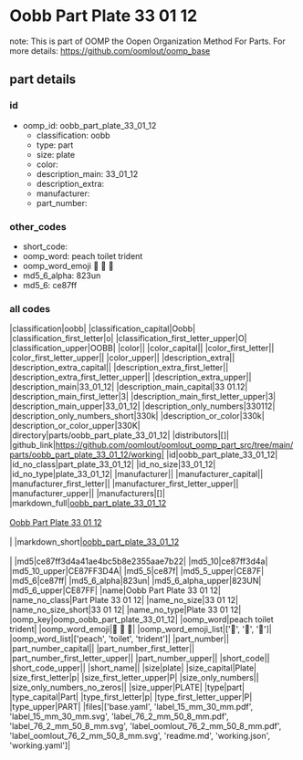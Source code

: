 # Oobb Part Plate 33 01 12  

note: This is part of OOMP the Oopen Organization Method For Parts. For more details: https://github.com/oomlout/oomp_base

##  part details





### id
* oomp_id: oobb_part_plate_33_01_12
  * classification: oobb
  * type: part
  * size: plate
  * color: 
  * description_main: 33_01_12
  * description_extra: 
  * manufacturer: 
  * part_number: 

### other_codes
* short_code: 
* oomp_word: peach toilet trident
* oomp_word_emoji :peach: :toilet: :trident:
* md5_6_alpha: 823un
* md5_6: ce87ff

### all codes 
|classification|oobb|
|classification_capital|Oobb|
|classification_first_letter|o|
|classification_first_letter_upper|O|
|classification_upper|OOBB|
|color||
|color_capital||
|color_first_letter||
|color_first_letter_upper||
|color_upper||
|description_extra||
|description_extra_capital||
|description_extra_first_letter||
|description_extra_first_letter_upper||
|description_extra_upper||
|description_main|33_01_12|
|description_main_capital|33 01.12|
|description_main_first_letter|3|
|description_main_first_letter_upper|3|
|description_main_upper|33_01_12|
|description_only_numbers|330112|
|description_only_numbers_short|330k|
|description_or_color|330k|
|description_or_color_upper|330K|
|directory|parts/oobb_part_plate_33_01_12|
|distributors|[]|
|github_link|https://github.com/oomlout/oomlout_oomp_part_src/tree/main/parts/oobb_part_plate_33_01_12/working|
|id|oobb_part_plate_33_01_12|
|id_no_class|part_plate_33_01_12|
|id_no_size|33_01_12|
|id_no_type|plate_33_01_12|
|manufacturer||
|manufacturer_capital||
|manufacturer_first_letter||
|manufacturer_first_letter_upper||
|manufacturer_upper||
|manufacturers|[]|
|markdown_full|[oobb_part_plate_33_01_12](https://github.com/oomlout/oomlout_oomp_part_src/tree/main/parts/oobb_part_plate_33_01_12/working)<br>[](https://github.com/oomlout/oomlout_oomp_part_src/tree/main/parts/oobb_part_plate_33_01_12/working)<br>[Oobb Part Plate 33 01 12](https://github.com/oomlout/oomlout_oomp_part_src/tree/main/parts/oobb_part_plate_33_01_12/working)<br><br>|
|markdown_short|[oobb_part_plate_33_01_12](https://github.com/oomlout/oomlout_oomp_part_src/tree/main/parts/oobb_part_plate_33_01_12/working)<br><br>|
|md5|ce87ff3d4a41ae4bc5b8e2355aae7b22|
|md5_10|ce87ff3d4a|
|md5_10_upper|CE87FF3D4A|
|md5_5|ce87f|
|md5_5_upper|CE87F|
|md5_6|ce87ff|
|md5_6_alpha|823un|
|md5_6_alpha_upper|823UN|
|md5_6_upper|CE87FF|
|name|Oobb Part Plate 33 01 12|
|name_no_class|Part Plate 33 01 12|
|name_no_size|33 01 12|
|name_no_size_short|33 01 12|
|name_no_type|Plate 33 01 12|
|oomp_key|oomp_oobb_part_plate_33_01_12|
|oomp_word|peach toilet trident|
|oomp_word_emoji|:peach: :toilet: :trident:|
|oomp_word_emoji_list|[':peach:', ':toilet:', ':trident:']|
|oomp_word_list|['peach', 'toilet', 'trident']|
|part_number||
|part_number_capital||
|part_number_first_letter||
|part_number_first_letter_upper||
|part_number_upper||
|short_code||
|short_code_upper||
|short_name||
|size|plate|
|size_capital|Plate|
|size_first_letter|p|
|size_first_letter_upper|P|
|size_only_numbers||
|size_only_numbers_no_zeros||
|size_upper|PLATE|
|type|part|
|type_capital|Part|
|type_first_letter|p|
|type_first_letter_upper|P|
|type_upper|PART|
|files|['base.yaml', 'label_15_mm_30_mm.pdf', 'label_15_mm_30_mm.svg', 'label_76_2_mm_50_8_mm.pdf', 'label_76_2_mm_50_8_mm.svg', 'label_oomlout_76_2_mm_50_8_mm.pdf', 'label_oomlout_76_2_mm_50_8_mm.svg', 'readme.md', 'working.json', 'working.yaml']|
